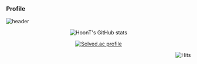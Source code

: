 ### Profile
 
![header](https://capsule-render.vercel.app/api?type=transparent&color=auto&height=100&section=header&text=Hoon-T&fontSize=45)

 

<div align="center"> 
  
![HoonT's GitHub stats](https://github-readme-stats.vercel.app/api?username=HoonT&show_icons=true&theme=material-palenight)

[![Solved.ac
profile](http://mazassumnida.wtf/api/v2/generate_badge?boj=wbkhkyg)](https://solved.ac/wbkhkyg)

</div>


<div align="right"> 
  
![Hits](https://hits.seeyoufarm.com/api/count/incr/badge.svg?url=https%3A%2F%2Fgithub.com%2FHoonT&count_bg=%23BA3DC8&title_bg=%23000000&icon=&icon_color=%23E7E7E7&title=hits&edge_flat=false)

</div>
